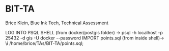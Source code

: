 # BIT-TA
Brice Klein, Blue Ink Tech, Technical Assessment


LOG INTO PSQL SHELL (from docker/postgis folder) ->  psql -h localhost -p 25432 -d gis -U docker --password
IMPORT points.sql (from inside shell)->  \i /home/brice/TAs/BIT-TA/points.sql;